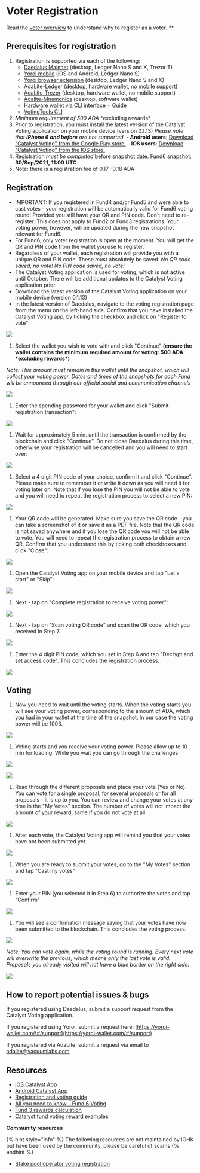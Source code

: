# Voter Registration

Read the [voter overview](voter-guide.md) to understand why to register as a voter. _\*\*_

## Prerequisites for registration

1. Registration is supported via each of the following: 
   * [Daedalus Mainnet](https://daedaluswallet.io/en/download/) \(desktop, Ledger Nano S and X, Trezor T\)
   * [Yoroi mobile](https://yoroi-wallet.com/#/) \(iOS and Android, Ledger Nano S\)
   * [Yoroi browser extension](https://yoroi-wallet.com/#/) \(desktop, Ledger Nano S and X\)
   * [AdaLite-Ledger](https://adalite.medium.com/catalyst-voting-registration-on-adalite-71d975f75755) \(desktop, hardware wallet, no mobile support\)
   * [AdaLite-Trezor](https://adalite.medium.com/catalyst-voting-registration-on-adalite-71d975f75755) \(desktop, hardware wallet, no mobile support\)
   * [Adalite-Mnemonics](https://adalite.medium.com/catalyst-voting-registration-on-adalite-71d975f75755) \(desktop, software wallet\)
   * [Hardware wallet via CLI interface](https://github.com/vacuumlabs/cardano-hw-cli#catalyst-voting-registration) + [Guide](https://github.com/gitmachtl/scripts/blob/master/SPO_Pledge_Catalyst_Registration.md#how-to-vote-with-funds-also-pledge-on-hardware-wallets-new)
   * [VotingTools CLI](https://github.com/input-output-hk/voting-tools)
2. _Minimum requirement of 500 ADA_ \*excluding rewards\*
3. Prior to registration, you must install the latest version of the Catalyst Voting application on your mobile device \(version 0.1.13\) _Please note that **iPhone 6 and before** are not supported._ **- Android users**: [Download “Catalyst Voting” from the Google Play store.](https://play.google.com/store/apps/details?id=io.iohk.vitvoting) - **IOS users**: [Download “Catalyst Voting” from the IOS store.](https://apps.apple.com/fr/app/catalyst-voting/id1517473397?l=en)
4. Registration _must be completed_ before snapshot date. Fund6 snapshot: **30/Sep/2021, 11:00 UTC**
5. Note: there is a registration fee of 0.17 -0.18 ADA

## Registration

* IMPORTANT: If you registered in Fund4 and/or Fund5 and were able to cast votes - your registration will be automatically valid for Fund6 voting round! Provided you still have your QR and PIN code. Don't need to re-register. This does not apply to Fund2 or Fund3 registrations. Your voting power, however, will be updated during the new snapshot relevant for Fund6.
* For Fund6, only voter registration is open at the moment. You will get the QR and PIN code from the wallet you use to register. 
* Regardless of your wallet, each registration will provide you with a unique QR and PIN code. These must absolutely be saved. _No QR code saved, no vote! No PIN code saved, no vote!_
* The Catalyst Voting application is used for voting, which is not active until October. There will be additional updates to the Catalyst Voting application prior.
* Download the latest version of the Catalyst Voting application on your mobile device \(version 0.1.13\)
* In the latest version of Daedalus, navigate to the voting registration page from the menu on the left-hand side. Confirm that you have installed the Catalyst Voting app, by ticking the checkbox and click on "Register to vote":

![](../.gitbook/assets/registration1.png)

1. Select the wallet you wish to vote with and click "Continue" **\(ensure the wallet contains the minimum required amount for voting: 500 ADA \*excluding rewards\*\)**

_Note: This amount must remain in this wallet until the snapshot, which will collect your voting power. Dates and times of the snapshots for each Fund will be announced through our official social and communication channels_

![](../.gitbook/assets/registration2.png)

1. Enter the spending password for your wallet and click "Submit registration transaction":

![](../.gitbook/assets/registration3.png)

1. Wait for approximately 5 min. until the transaction is confirmed by the blockchain and click "Continue". Do not close Daedalus during this time, otherwise your registration will be cancelled and you will need to start over:

![](../.gitbook/assets/registration4.png)

1. Select a 4 digit PIN code of your choice, confirm it and click "Continue". Please make sure to remember it or write it down as you will need it for voting later on. Note that if you lose the PIN you will not be able to vote and you will need to repeat the registration process to select a new PIN:

![](../.gitbook/assets/registration5.png)

1. Your QR code will be generated. Make sure you save the QR code - you can take a screenshot of it or save it as a PDF file. Note that the QR code is not saved anywhere and if you lose the QR code you will not be able to vote. You will need to repeat the registration process to obtain a new QR. Confirm that you understand this by ticking both checkboxes and click "Close":

![](../.gitbook/assets/registration6.png)

1. Open the Catalyst Voting app on your mobile device and tap "Let's start" or "Skip":

![](../.gitbook/assets/registration7.png)

1. Next - tap on "Complete registration to receive voting power":

![](../.gitbook/assets/registration8.png)

1. Next - tap on "Scan voting QR code" and scan the QR code, which you received in Step 7.

![](../.gitbook/assets/registration9%20%281%29.png)

1. Enter the 4 digit PIN code, which you set in Step 6 and tap "Decrypt and set access code". This concludes the registration process.

![](../.gitbook/assets/registration10.png)

## Voting

1. Now you need to wait until the voting starts. When the voting starts you will see your voting power, corresponding to the amount of ADA, which you had in your wallet at the time of the snapshot. In our case the voting power will be 1003.

![](../.gitbook/assets/voting1.png)

1. Voting starts and you receive your voting power. Please allow up to 10 min for loading. While you wait you can go through the challenges:

![](../.gitbook/assets/voting2.png)

![](../.gitbook/assets/voting3.png)

1. Read through the different proposals and place your vote \(Yes or No\). You can vote for a single proposal, for several proposals or for all proposals - it is up to you. You can review and change your votes at any time in the "My Votes" section. The number of votes will not impact the amount of your reward, same if you do not vote at all.

![](../.gitbook/assets/voting4.png)

1. After each vote, the Catalyst Voting app will remind you that your votes have not been submitted yet.

![](../.gitbook/assets/voting5.png)

1. When you are ready to submit your votes, go to the "My Votes" section and tap "Cast my votes"

![](../.gitbook/assets/voting6.png)

1. Enter your PIN \(you selected it in Step 6\) to authorize the votes and tap "Confirm"

![](../.gitbook/assets/voting7.png)

1. You will see a confirmation message saying that your votes have now been submitted to the blockchain. This concludes the voting process.

![](../.gitbook/assets/voting8.png)

_Note: You can vote again, while the voting round is running. Every next vote will overwrite the previous, which means only the last vote is valid. Proposals you already visited will not have a blue border on the right side:_

![](../.gitbook/assets/voting9.png)

## How to report potential issues & bugs

If you registered using Daedalus, submit a support request from the Catalyst Voting application.

If you registered using Yoroi, submit a request here: [https://yoroi-wallet.com/\#/support](https://yoroi-wallet.com/#/support)

If you registered via AdaLite: submit a request via email to [adalite@vacuumlabs.com](mailto:adalite@vacuumlabs.com)

## **Resources**

* [iOS Catalyst App](https://apps.apple.com/app/id1517473397)
* [Android Catalyst App](https://play.google.com/store/apps/details?id=io.iohk.vitvoting)
* [Registration and voting guide](https://iohk.zendesk.com/hc/en-us/articles/900005679386)
* [All you need to know - Fund 6 Voting](https://www.reddit.com/r/cardano/comments/p2xpi8/project_catalyst_all_you_need_to_know_fund6_voter/)
* [Fund 3 rewards calculation](https://docs.google.com/document/d/1Z2qLzGbLQxLgfDKqnTZFTL3IM28V8uUykptng0p5jbE/edit)
* [Catalyst fund voting reward examples](https://docs.google.com/document/d/1Z2qLzGbLQxLgfDKqnTZFTL3IM28V8uUykptng0p5jbE/edit)

**Community resources**

{% hint style="info" %}
The following resources are not maintained by IOHK but have been used by the community, please be careful of scams
{% endhint %}

* [Stake pool operator voting registration](https://github.com/gitmachtl/scripts/blob/master/SPO_Pledge_Catalyst_Registration.md)

